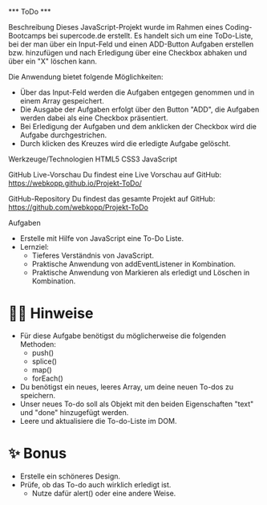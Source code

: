 *** ToDo ***

Beschreibung
Dieses JavaScript-Projekt wurde im Rahmen eines Coding-Bootcamps bei supercode.de erstellt. Es handelt sich um eine ToDo-Liste, bei der man über ein Input-Feld und einen ADD-Button Aufgaben erstellen bzw. hinzufügen und nach Erledigung über eine Checkbox abhaken und über ein "X" löschen kann.

Die Anwendung bietet folgende Möglichkeiten:
- Über das Input-Feld werden die Aufgaben entgegen genommen und in einem Array gespeichert.
- Die Ausgabe der Aufgaben erfolgt über den Button "ADD", die Aufgaben werden dabei als eine Checkbox präsentiert.
- Bei Erledigung der Aufgaben und dem anklicken der Checkbox wird die Aufgabe durchgestrichen.
- Durch klicken des Kreuzes wird die erledigte Aufgabe gelöscht.

Werkzeuge/Technologien
HTML5
CSS3
JavaScript

GitHub Live-Vorschau
Du findest eine Live Vorschau auf GitHub: https://webkopp.github.io/Projekt-ToDo/

GitHub-Repository
Du findest das gesamte Projekt auf GitHub: https://github.com/webkopp/Projekt-ToDo

Aufgaben
- Erstelle mit Hilfe von JavaScript eine To-Do Liste.
- Lernziel:
    - Tieferes Verständnis von JavaScript.
    - Praktische Anwendung von addEventListener in Kombination.
    - Praktische Anwendung von Markieren als erledigt und Löschen in Kombination.

# ☝🏼 **Hinweise**
- Für diese Aufgabe benötigst du möglicherweise die folgenden Methoden:
    - push()
    - splice()
    - map()
    - forEach()
- Du benötigst ein neues, leeres Array, um deine neuen To-dos zu speichern.
- Unser neues To-do soll als Objekt mit den beiden Eigenschaften "text" und "done" hinzugefügt werden.
- Leere und aktualisiere die To-do-Liste im DOM.

# ✨ **Bonus**
- Erstelle ein schöneres Design.
- Prüfe, ob das To-do auch wirklich erledigt ist.
    - Nutze dafür alert() oder eine andere Weise.
